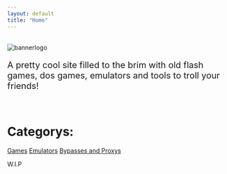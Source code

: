 ```yaml
---
layout: default
title: "Home"
---
```

<br>
<img src="images/spinny-mesa-text.gif" alt="bannerlogo" class="bannerlogo">
<p style="font-size: 20px;">A pretty cool site filled to the brim with old flash games, dos games, emulators and tools to troll your friends!</p>
<br>

<h1 class="text-center">Categorys:</h1>
<a class="list" href="games">Games</a>
<a class="list" href="emulators">Emulators</a>
<a class="list" href="bypass">Bypasses and Proxys</a>





<a>W.I.P</a>

<script>
    document.getElementById("homeNav").classList.add("active");
</script>
